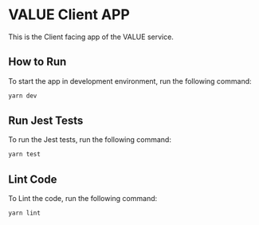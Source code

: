 # VALUE Client APP

This is the Client facing app of the VALUE service.

## How to Run

To start the app in development environment, run the following command:

```bash
yarn dev
```

## Run Jest Tests

To run the Jest tests, run the following command:

```bash
yarn test
```

## Lint Code

To Lint the code, run the following command:

```bash
yarn lint
```
